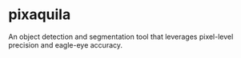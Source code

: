 # pixaquila
An object detection and segmentation tool that leverages pixel-level precision and eagle-eye accuracy.

